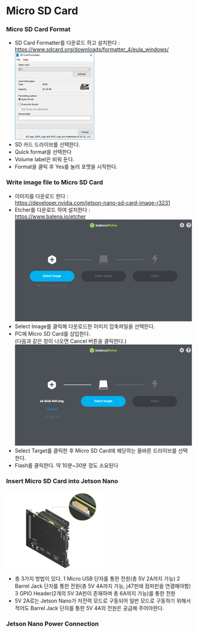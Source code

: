 # Micro SD Card

### Micro SD Card Format
- SD Card Formatter를 다운로드 하고 설치한다 : <br> https://www.sdcard.org/downloads/formatter_4/eula_windows/ <br> ![SDcardFormatter](https://github.com/Kim-SuBin/2020_winter_Intern/blob/master/img/MicroSDcard.png)
- SD 카드 드라이브를 선택한다.
- Quick format을 선택한다
- Volume label은 비워 둔다.
- Format을 클릭 후 Yes를 눌러 포맷을 시작한다.

### Write image file to Micro SD Card
- 이미지를 다운로드 한다 : <br> https://developer.nvidia.com/jetson-nano-sd-card-image-r3231
- Etcher를 다운로드 하여 설치한다 : <br> https://www.balena.io/etcher
<br> ![EtcherSelectImage](https://github.com/Kim-SuBin/2020_winter_Intern/blob/master/img/EtcherSelectImage.PNG)
-	Select Image를 클릭해 다운로드한 이미지 압축파일을 선택한다.
- PC에 Micro SD Card를 삽입한다. <br> (다음과 같은 창이 나오면 Cancel 버튼을 클릭한다.)
<br> ![EtcherSelectTarget](https://github.com/Kim-SuBin/2020_winter_Intern/blob/master/img/EtcherSelectTarget.PNG)
-	Select Target를 클릭한 후 Micro SD Card에 해당하는 올바른 드라이브를 선택한다.
-	Flash를 클릭한다. 약 10분~30분 정도 소요된다

### Insert Micro SD Card into Jetson Nano
![InsertMicroSD](https://github.com/Kim-SuBin/2020_winter_Intern/blob/master/img/InsertMicroSD.PNG)
- 총 3가지 방법이 있다.
  1 Micro USB 단자를 통한 전원(총 5V 2A까지 가능)
  2 Barrel Jack 단자를 통한 전원(총 5V 4A까지 가능, j47핀에 점퍼핀을 연결해야함)
  3 GPIO Header(2개의 5V 3A핀이 존재하며 총 6A까지 가능)를 통한 전원
- 5V 2A로는 Jetson Nano가 저전력 모드로 구동되어 일반 모드로 구동하기 위해서 적어도 Barrel Jack 단자를 통한 5V 4A의 전원은 공급해 주어야한다.


### Jetson Nano Power Connection
